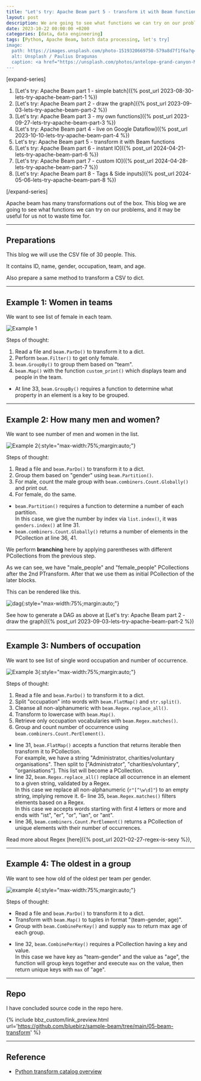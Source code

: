 ```yaml
---
title: "Let's try: Apache Beam part 5 - transform it with Beam functions"
layout: post
description: We are going to see what functions we can try on our problems.
date: 2023-10-22 00:00:00 +0200
categories: [data, data engineering]
tags: [Python, Apache Beam, batch data processing, let's try]
image:
  path: https://images.unsplash.com/photo-1519320669750-579a8d7f1f6a?q=80&w=1959&auto=format&fit=crop&ixlib=rb-4.0.3&ixid=M3wxMjA3fDB8MHxwaG90by1wYWdlfHx8fGVufDB8fHx8fA%3D%3D
  alt: Unsplash / Paulius Dragunas
  caption: <a href="https://unsplash.com/photos/antelope-grand-canyon-M2UXVaLlfds">Unsplash / Paulius Dragunas</a>
---
```


[expand-series]

  1. [Let's try: Apache Beam part 1 - simple batch]({% post_url 2023-08-30-lets-try-apache-beam-part-1 %})
  1. [Let's try: Apache Beam part 2 - draw the graph]({% post_url 2023-09-03-lets-try-apache-beam-part-2 %})
  1. [Let's try: Apache Beam part 3 - my own functions]({% post_url 2023-09-27-lets-try-apache-beam-part-3 %})
  1. [Let's try: Apache Beam part 4 - live on Google Dataflow]({% post_url 2023-10-10-lets-try-apache-beam-part-4 %})
  1. Let's try: Apache Beam part 5 - transform it with Beam functions
  1. [Let's try: Apache Beam part 6 - instant IO]({% post_url 2024-04-21-lets-try-apache-beam-part-6 %})
  1. [Let's try: Apache Beam part 7 - custom IO]({% post_url 2024-04-28-lets-try-apache-beam-part-7 %})
  1. [Let's try: Apache Beam part 8 - Tags & Side inputs]({% post_url 2024-05-06-lets-try-apache-beam-part-8 %})

[/expand-series]

Apache beam has many transformations out of the box. This blog we are going to see what functions we can try on our problems, and it may be useful for us not to waste time for.

---

## Preparations

This blog we will use the CSV file of 30 people. This.

<script src="https://gist.github.com/bluebirz/c77aa2a47e3e782959bcab4b0d34a7d4.js?file=05-people.csv"></script>

It contains ID, name, gender, occupation, team, and age.

Also prepare a same method to transform a CSV to dict.

<script src="https://gist.github.com/bluebirz/c77aa2a47e3e782959bcab4b0d34a7d4.js?file=03-CSVToDict-2-init.py"></script>

---

## Example 1: Women in teams

We want to see list of female in each team.

![Example 1](https://bluebirzdotnet.s3.ap-southeast-1.amazonaws.com/beam/p5/05-a.png)

Steps of thought:

1. Read a file and `beam.ParDo()` to transform it to a dict.
1. Perform `beam.Filter()` to get only female.
1. `beam.GroupBy()` to group them based on "team".
1. `beam.Map()` with the function `custom_print()` which displays team and people in the team.  

<script src="https://gist.github.com/bluebirz/c77aa2a47e3e782959bcab4b0d34a7d4.js?file=05-a-groupby.py"></script>

- At line 33, `beam.GroupBy()` requires a function to determine what property in an element is a key to be grouped.

---

## Example 2: How many men and women?

We want to see number of men and women in the list.

![Example 2](https://bluebirzdotnet.s3.ap-southeast-1.amazonaws.com/beam/p5/05-b.png){:style="max-width:75%;margin:auto;"}

Steps of thought:

1. Read a file and `beam.ParDo()` to transform it to a dict.
1. Group them based on "gender" using `beam.Partition()`.
1. For male, count the male group with `beam.combiners.Count.Globally()` and print out.
1. For female, do the same.

<script src="https://gist.github.com/bluebirz/c77aa2a47e3e782959bcab4b0d34a7d4.js?file=05-b-partition-count.py"></script>

- `beam.Partition()` requires a function to determine a number of each partition.  
  In this case, we give the number by index via `list.index()`, it was `genders.index()` at line 31.
- `beam.combiners.Count.Globally()` returns a number of elements in the PCollection at line 36, 41.

We perform **branching** here by applying parentheses with different PCollections from the previous step.

As we can see, we have "male_people" and "female_people" PCollections after the 2nd PTransform. After that we use them as initial PCollection of the later blocks.

This can be rendered like this.

![dag](https://bluebirzdotnet.s3.ap-southeast-1.amazonaws.com/beam/p5/dag_partition_count.png){:style="max-width:75%;margin:auto;"}

See how to generate a DAG as above at [Let's try: Apache Beam part 2 - draw the graph]({% post_url 2023-09-03-lets-try-apache-beam-part-2 %})

---

## Example 3: Numbers of occupation

We want to see list of single word occupation and number of occurrence.

![Example 3](https://bluebirzdotnet.s3.ap-southeast-1.amazonaws.com/beam/p5/05-c.png){:style="max-width:75%;margin:auto;"}

Steps of thought:

1. Read a file and `beam.ParDo()` to transform it to a dict.
1. Split "occupation" into words with `beam.FlatMap()` and `str.split()`.
1. Cleanse all non-alphanumeric with `beam.Regex.replace_all()`.
1. Transform to lowercase with `beam.Map()`.
1. Retrieve only occupation vocabularies with `beam.Regex.matches()`.
1. Group and count number of occurrence using `beam.combiners.Count.PerElement()`.

<script src="https://gist.github.com/bluebirz/c77aa2a47e3e782959bcab4b0d34a7d4.js?file=05-c-flatmap-regex-countelem.py"></script>

- line 31, `beam.FlatMap()` accepts a function that returns iterable then transform it to PCollection.  
  For example, we have a string "Administrator, charities/voluntary organisations". Then split to ["Administrator", "charities/voluntary", "organisations"]. This list will become a PCollection.
- line 32, `beam.Regex.replace_all()` replace all occurrence in an element to a given string, validated by a Regex.  
  In this case we replace all non-alphanumeric (`r"[^\w\d]"`) to an empty string, implying remove it.
6- line 35, `beam.Regex.matches()` filters elements based on a Regex.  
  In this case we accepts words starting with first 4 letters or more and ends with "ist", "er", "or", "ian", or "ant".
- line 36, `beam.combiners.Count.PerElement()` returns a PCollection of unique elements with their number of occurrences.

Read more about Regex [here]({% post_url 2021-02-27-regex-is-sexy %}),

---

## Example 4: The oldest in a group

We want to see how old of the oldest per team per gender.

![example 4](https://bluebirzdotnet.s3.ap-southeast-1.amazonaws.com/beam/p5/05-d.png){:style="max-width:75%;margin:auto;"}

Steps of thought:

- Read a file and `beam.ParDo()` to transform it to a dict.
- Transform with `beam.Map()` to tuples in format "(team-gender, age)".
- Group with `beam.CombinePerKey()` and supply `max` to return max age of each group.

<script src="https://gist.github.com/bluebirz/c77aa2a47e3e782959bcab4b0d34a7d4.js?file=05-d-combineperkey.py"></script>

- line 32, `beam.CombinePerKey()` requires a PCollection having a key and value.  
  In this case we have key as "team-gender" and the value as "age", the function will group keys together and execute `max` on the value, then return unique keys with `max` of "age".

---

## Repo

I have concluded source code in the repo here.

{% include bbz_custom/link_preview.html url='<https://github.com/bluebirz/sample-beam/tree/main/05-beam-transform>' %}

---

## Reference

- [Python transform catalog overview](https://beam.apache.org/documentation/transforms/python/overview/)
